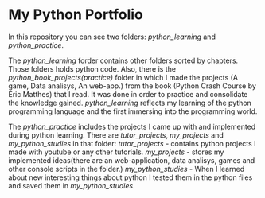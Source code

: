 # My Python Portfolio
In this repository you can see two folders: *python_learning* and *python_practice*.

The *python_learning* forder contains other folders sorted by chapters. Those
folders holds python code. Also, there is the *python_book_projects(practice)*
folder in which I made the projects (A game, Data analisys, An web-app.)
from the book (Python Crash Course by Eric Matthes) that I read. It was done in order to
practice and consolidate the knowledge gained. *python_learning* reflects my
learning of the python programming language and the first immersing into the
programming world.

The *python_practice* includes the projects I came up with and implemented during
python learning. There are *tutor_projects*, *my_projects* and *my_python_studies*
in that folder:
    *tutor_projects* - contains python projects I made with youtube or any other
     tutorials.
    *my_projects* - stores my implemented ideas(there are an web-application,
     data analisys, games and other console scripts in the folder.)
    *my_python_studies* - When I learned about new interesting things about python
     I tested them in the python files and saved them in *my_python_studies*.
     

